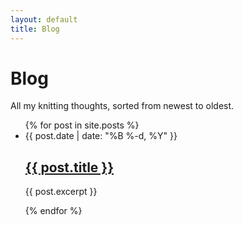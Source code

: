 ```yaml
---
layout: default
title: Blog
---
```


<h1>Blog</h1>
<p>All my knitting thoughts, sorted from newest to oldest.</p>

<ul class="item-list">
  {% for post in site.posts %}
    <li>
      <span class="item-date">{{ post.date | date: "%B %-d, %Y" }}</span>
      <h2>
        <a href="{{ post.url }}">{{ post.title }}</a>
      </h2>
      <p>{{ post.excerpt }}</p>
    </li>
  {% endfor %}
</ul>